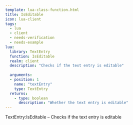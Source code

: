 ```yaml
---
template: lua-class-function.html
title: IsEditable
icon: lua-client
tags:
  - lua
  - client
  - needs-verification
  - needs-example
lua:
  library: TextEntry
  function: IsEditable
  realm: client
  description: "Checks if the text entry is editable"
  
  arguments:
  - position: 1
    name: "textEntry"
    type: TextEntry
  returns:
    - type: boolean
      description: "Whether the text entry is editable"
---
```


<div class="lua__search__keywords">
TextEntry:IsEditable &#x2013; Checks if the text entry is editable
</div>

